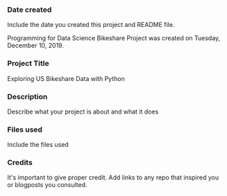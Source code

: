 ### Date created
Include the date you created this project and README file.

Programming for Data Science Bikeshare Project was created on Tuesday, December 10, 2019.

### Project Title
Exploring US Bikeshare Data with Python

### Description
Describe what your project is about and what it does

### Files used
Include the files used

### Credits
It's important to give proper credit. Add links to any repo that inspired you or blogposts you consulted.
